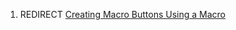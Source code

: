 1.  REDIRECT [Creating Macro Buttons Using a
    Macro](Creating_Macro_Buttons_Using_a_Macro "wikilink")